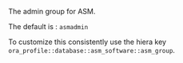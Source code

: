 The admin group for ASM.

The default is : `asmadmin`

To customize this consistently use the hiera key `ora_profile::database::asm_software::asm_group`.
